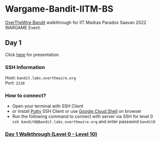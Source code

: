 # Wargame-Bandit-IITM-BS


[OverTheWire Bandit](https://overthewire.org/wargames/bandit/) walkthrough for IIT Madras Paradox Saavan 2022 WARGAME Event.

## Day 1
Click [here](https://overthewire.org/wargames/bandit/) for presentation.<br>

### SSH Information
Host: `bandit.labs.overthewire.org`<br>
Port: `2220`

### How to connect?
- Open your terminal with SSH Client
- or Install [Putty](https://www.putty.org/) SSH Client or use [Google Cloud Shell](https://shell.cloud.google.com) on browser
- Run the following command to connect with server via SSH for level 0<br>
`ssh bandit0@bandit.labs.overthewire.org` and enter password `bandit0`

### [Day 1 Walkthrough (Level 0 - Level 10)](Day1/README.md)